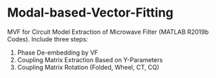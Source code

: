 # Modal-based-Vector-Fitting
MVF for Circuit Model Extraction of Microwave Filter (MATLAB R2019b Codes). 
Include three steps: 
1. Phase De-embedding by VF
2. Coupling Matrix Extraction Based on Y-Parameters
3. Coupling Matrix Rotation (Folded, Wheel, CT, CQ)
